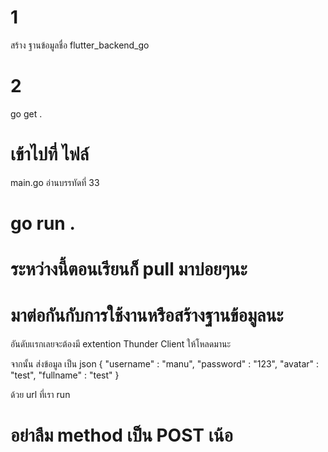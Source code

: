<!-- อย่าลืมเปิดใช้งาน หรือ cd ไปที่ flutter_project_backend ก่อนนะ -->

# 1
สร้าง ฐานข้อมูลชื่อ
flutter_backend_go

# 2 
go get .

# เข้าไปที่ ไฟล์ 
main.go อ่านบรรทัดที่  33

# go run .

# ระหว่างนี้ตอนเรียนก็ pull มาบ่อยๆนะ

# มาต่อกันกับการใช้งานหรือสร้างฐานข้อมูลนะ
อันดับเเรกเลยจะต้องมี extention 
Thunder Client ให้โหลดมานะ

จากนั้น ส่งข้อมูล เป็น json 
{
    "username" : "manu",
    "password" : "123",
    "avatar" : "test",
    "fullname" : "test"
}


ด้วย url ที่เรา run 
 

# อย่าลืม method เป็น POST เน้อ